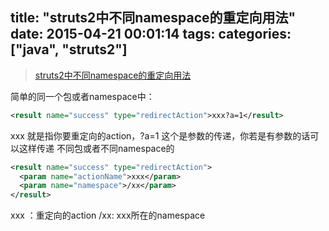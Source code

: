 title: "struts2中不同namespace的重定向用法"
date: 2015-04-21 00:01:14
tags:
categories: ["java", "struts2"]
---

> [struts2中不同namespace的重定向用法](http://hi.baidu.com/wanglshen1/item/ab0c599a12b1a236326eeb50)

简单的同一个包或者namespace中：
```xml
<result name="success" type="redirectAction">xxx?a=1</result>
```

xxx 就是指你要重定向的action，?a=1 这个是参数的传递，你若是有参数的话可以这样传递
不同包或者不同namespace的
```xml
<result name="success" type="redirectAction">
  <param name="actionName">xxx</param>
  <param name="namespace">/xx</param>
</result>
```

xxx ：重定向的action
/xx: xxx所在的namespace
